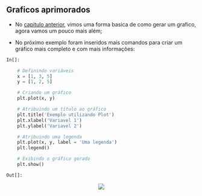 ## Graficos aprimorados


- No [capitulo anterior](/Gerando-gráficos/grafico_simples.md), vimos uma forma basica de como gerar um grafico, agora vamos um pouco mais além;

- No próximo exemplo foram inseridos mais comandos para criar um gráfico mais completo e com mais informações:

```python
In[]:

    # Definindo variáveis
    x = [1, 3, 5]
    y = [1, 2, 5]

    # Criando um gráfico
    plt.plot(x, y)

    # Atribuindo um título ao gráfico
    plt.title('Exemplo utilizando Plot')
    plt.xlabel('Variavel 1')
    plt.ylabel('Variavel 2')

    # Atribuindo uma legenda
    plt.plot(x, y, label = 'Uma legenda')
    plt.legend()

    # Exibindo o gráfico gerado
    plt.show()
```

```python
Out[]:
```
<p align ="center"><img align=center src="assets/plot_aprimorado.png"></p>



